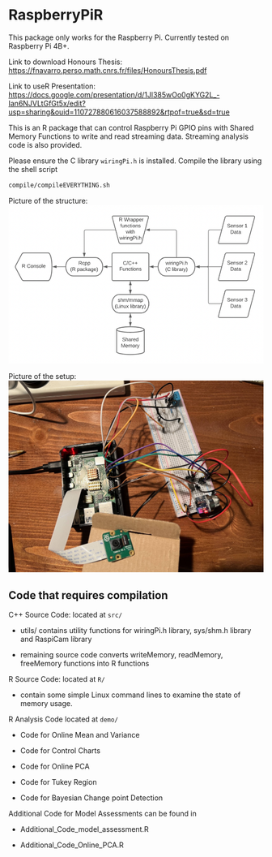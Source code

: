 # RaspberryPiR


This package only works for the Raspberry Pi. Currently tested on Raspberry Pi 4B+.

Link to download Honours Thesis: https://fnavarro.perso.math.cnrs.fr/files/HonoursThesis.pdf

Link to useR Presentation: https://docs.google.com/presentation/d/1Jl385wOo0gKYG2L_-Ian6NJVLtGfGt5x/edit?usp=sharing&ouid=110727880616037588892&rtpof=true&sd=true

This is an R package that can control Raspberry Pi GPIO pins with Shared
Memory Functions to write and read streaming data. Streaming analysis
code is also provided.

Please ensure the C library `wiringPi.h` is installed. Compile the library using the shell script

``` bash
compile/compileEVERYTHING.sh
```

Picture of the structure:
![alt text](https://raw.githubusercontent.com/alexzhu1998/RaspberryPiR/master/pictures/Infrastructure.png)

Picture of the setup:
![alt text](https://raw.githubusercontent.com/alexzhu1998/RaspberryPiR/master/pictures/PictureOfThePi.jpg)

## Code that requires compilation

C++ Source Code: located at `src/`

-   utils/ contains utility functions for wiringPi.h library, sys/shm.h
    library and RaspiCam library

-   remaining source code converts writeMemory, readMemory, freeMemory
    functions into R functions

R Source Code: located at `R/`

-   contain some simple Linux command lines to examine the state of
    memory usage.

R Analysis Code located at `demo/`

-   Code for Online Mean and Variance

-   Code for Control Charts

-   Code for Online PCA

-   Code for Tukey Region

-   Code for Bayesian Change point Detection

Additional Code for Model Assessments can be found in

-   Additional_Code_model_assessment.R

-   Additional_Code_Online_PCA.R

